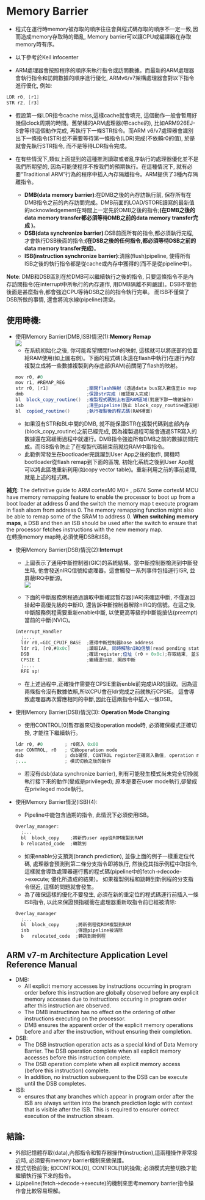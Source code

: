 # Memory Barrier  
* 程式在運行時memory被存取的順序往往會與程式碼存取的順序不一定一致,因而造成memory存取時的錯亂, Memory barrier可以讓CPU或編譯器在存取memory時有序。  

* 以下參考於Keil infocenter
* ARM處理器會按照程序的順序來執行指令或訪問數據。而最新的ARM處理器會執行指令和訪問數據的順序進行優化, ARMv6/v7架構處理器會對以下指令進行優化, 例如:  
```as
LDR r0, [r1]    
STR r2, [r3]  
``` 
* 假設第一條LDR指令cache miss,這樣cache就會填充, 這個動作一般會暫用好幾個clock周期的時間。舊架構的ARM處理器(帶cache的), 比如ARM926EJ-S會等待這個動作完成, 再執行下一條STR指令。而ARM v6/v7處理器會識別出下一條指令(STR)並不需要等待第一條指令(LDR)完成(不依賴r0的值), 於是就會先執行STR指令, 而不是等待LDR指令完成。  

* 在有些情況下,類似上面提到的這種推測讀取或者亂序執行的處理器優化並不是我們所期望的, 因為可能使程序不按我們的預期執行。在這種情況下, 就有必要“Traditional ARM”行為的程序中插入內存隔離指令。ARM提供了3種內存隔離指令。  
    * **DMB(data memory barrier)**:在DMB之後的內存訪執行前, 保存所有在DMB指令之前的內存訪問完成。DMB前面的LOAD/STORE讀寫的最新值的acknowledgement在時間上一定先於DMB之後的指令;**(在DMB之後的data memory transfer都必須等待DMB之前的data memory transfer完成
)**。   
    * **DSB(data synchronize barrier)**:DSB前面所有的指令,都必須執行完程, 才會執行DSB後面的指令;**(在DSB之後的任何指令,都必須等待DSB之前的data memory transfer完成)**。  
    * **ISB(instruction synchronize barrier)**:清除(flush)pipeline, 使得所有ISB之後的執行指令都是從cache或內存中獲得的(而不是從pipeline中)。  
 
**Note**: DMB和DSB區別在於DMB可以繼續執行之後的指令, 只要這條指令不是內存訪問指令(在interrupt中所執行的內存運作, 用DMB隔離不夠嚴謹)。DSB不管他後面是甚麼指令,都會強迫CPU等待DSB之前的指令執行完畢。 而ISB不僅做了DSB所做的事情, 還會將流水線(pipeline)清空。  

## 使用時機:  
* 使用Memory Barrier(DMB,ISB)情況(1):**Memory Remap**  
    ![](https://github.com/sammiiT/Study-Report/blob/master/picture/memRemap.PNG)
    * 在系統初始化之後, 你可能希望關閉flash的映射, 這樣就可以將底部的位置給RAM使用(如上圖右側)。下面的程式碼(永遠在flash中執行)在運行內存複製立成將一些數據複製到內存底部(RAM)前關閉了flash的映射。  
    ```as  
    mov r0, #0
    mov r1, #REMAP_REG  
    str r0, [r1]              ;關閉flash映射 (透過data bus寫入數值至io map register)
    dmb                       ;保證str完成 (確認寫入完成)
    bl  block_copy_routine()  ;複製程式碼到上右圖RAM區域(對底下那一塊做操作)
    isb                       ;清空pipeline(防止 block_copy_routine還沒結束就執行 copied_routine)
    bl  copied_routine()      ;執行複製後的程式碼(RAM裡面)
    ```  
    * 如果沒有STR和BL中間的DMB,  就不能保證STR在複製代碼到底部內存(block_copy_routine)之前已經完成, 因為複製過程可能會通過STR寫入的數據還在寫緩衝過程中就運行。DMB指令強迫所有DMB之前的數據訪問完成。而ISB指令防止了在複製代碼結束前就從RAM中取指令。  
    * 此範例常發生在bootloader完跳躍到User App之後的動作, 開機時bootloader從flash remap到下面的區塊, 初始化系統之後到User App就可以將此區塊重新利用(如copy vector table)。重新利用之前的事前處理,就是上述的程式碼。  

**補充**: The definitive guide to ARM cortexM0 M0+ , p674 
Some cortexM MCU have memory remapping feature to enable the processor to boot up from a boot loader at address 0 and the switch the memory map t execute program in flash alsom from address 0. The memory remapping function might also be able to remap some of the SRAM to address 0. **When switching memory maps**, a DSB and then an ISB should be used  after the switch to ensure that the processor fetches instructions with the new memory map.  
在轉換memory map時,必須使用DSB和ISB。
 
 
* 使用Memory Barrier(DSB)情況(2):**Interrupt**  
    * 上圖表示了通用中斷控制器(GIC)的系統結構。當中斷控制器檢測到中斷發生時, 他會發送nIRQ信號給處理器。這會觸發一系列事件包括運行ISR, 並屏蔽IRQ中斷源。  
    ![](https://github.com/sammiiT/Study-Report/blob/master/picture/InterruptDMB.PNG)  

    * 下面的中斷服務例程通過讀取中斷確認暫存器(IAR)來確認中斷, 不僅返回掛起中高優先級的中斷ID, 還告訴中斷控制器解除nIRQ的信號。在這之後, 中斷服務例程需要重新enable中斷, 以使更高等級的中斷能搶佔(preempt)當前的中斷(NVIC)。  
    ```as  
    Interrupt_Handler
      ;....
      ldr r0,=GIC_CPUIF_BASE  ;獲得中斷控制器base address
      ldr r1, [r0,#0x0c]      ;讀取IAR, 同時解除nIRQ信號(read pending status)
      DSB                     ;確認register;位址 (r0 + 0x0c);存取結束, 並沒有其他指令運行
      CPSIE I                 ;繼續運行前, 開啟中斷
      ;....
      RFE sp!
    ```  
    * 在上述過程中,正確操作需要在CPSIE重新enble前完成IAR的讀取。因為這兩條指令沒有數據依賴,所以CPU會在ldr完成之前就執行CPSIE。 這會導致處理器再次響應相同的中斷,因此在這兩指令中插入一條DSB。
    
* 使用Memory Barrier(DSB)情況(3): **Operation Mode Changing**  
    * 使用CONTROL[0]暫存器來切換operation mode時, 必須確保模式正確切換, 才能往下繼續執行。  
    ```as  
    ldr r0, #0        ; r0寫入 0x00
    msr CONTROL, r0   ; 切換operation mode
    dsb               ; dsb確保, CONTROL register正確寫入數值, operation mode切換完成
    ;...              ; 模式切換之後的動作
    ```
    * 若沒有dsb(data synchronize barrier), 則有可能發生模式尚未完全切換就執行接下來的動作(變成是privileged); 原本是要在user mode執行,卻變成在privileged mode執行。


* 使用Memory Barrier情況(ISB)(4):  
    * Pipeline中能包含過期的指令, 此情況下必須使用ISB。  
    ```as  
    Overlay_manager:
      ;...
      bl  block_copy    ;將新的user app從ROM複製到RAM
      b relocated_code  ;轉跳到
    ```  
    * 如果enable分支預測(branch prediction), 並像上面的例子一樣重定位代碼, 處理器會預測到第二條分支指令即將執行, 然後從其指示例程中取指令, 這樣就會導致處理器運行舊的程式碼(pipeline中的fetch->decode->execute; 優化所造成的結果)。 如果複製例程和跳轉到新例程的分支指令很近, 這樣的問題就會發生。  
    * 為了確保這樣的優化不要發生, 必須在新的重定位的程式碼運行前插入一條ISB指令, 以此來保證預指緩衝在處理器重新取指令前已經被清除:  
    ```as  
    Overlay_manager
      ;...
      bl  block_copy      ;將新例程從ROM複製到RAM
      isb                 ;保證pipeline被清除
      b   relocated_code  ;轉跳到新例程  
    ```
## ARM v7-m Architecture Application Level Reference Manual  
*  DMB:
      *  All explicit memory accesses by instructions occurring in program order before this instruction are globally observed before any explicit memory accesses due to instructions occuring in program order after this instruction are observed.  
      *  The DMB instructinon has no effect on the ordering of other instructions executing on the processor.  
      *  DMB ensures the apparent order of the explicit memory operations before and after the instruction, without ensuring their completion.
*  DSB:  
      *  The DSB instruction operation acts as a special kind of Data Memory Barrier. The DSB operation complete when all explicit memory accesses before this instruction complete.  
      *  The DSB operation complete when all explicit memory access (before this instruction) complete.  
      *  In addition, no instruction subsequent to the DSB can be execute until the DSB completes.  
*  ISB:  
      * ensures that any branches which appear in program order after the ISB are always written into the branch prediction logic with context that is visible after the ISB. This is required to ensurer correct execution of the instruction stream.

## 結論:  
  * 外部記憶體存取(data),內部指令和暫存器操作(instruction),這兩種操作非常接近時, 必須要有memory barrier機制來做保護。  
  * 模式切換前後; 如CONTROL[0], CONTROL[1]的操做; 必須模式完整切換才能繼續執行接下來的指令。  
  * 以pipeline(fetch->decode->execute)的機制來思考memory barrier指令操作會比較容易理解。  

    
